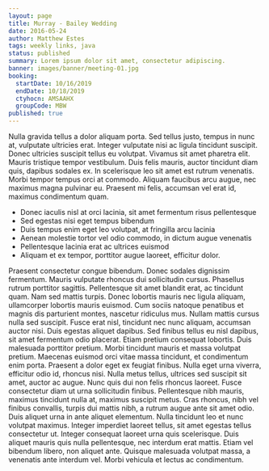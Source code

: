 ```yaml
---
layout: page
title: Murray - Bailey Wedding
date: 2016-05-24
author: Matthew Estes
tags: weekly links, java
status: published
summary: Lorem ipsum dolor sit amet, consectetur adipiscing.
banner: images/banner/meeting-01.jpg
booking:
  startDate: 10/16/2019
  endDate: 10/18/2019
  ctyhocn: AMSAAHX
  groupCode: MBW
published: true
---
```

Nulla gravida tellus a dolor aliquam porta. Sed tellus justo, tempus in nunc at, vulputate ultricies erat. Integer vulputate nisi ac ligula tincidunt suscipit. Donec ultricies suscipit tellus eu volutpat. Vivamus sit amet pharetra elit. Mauris tristique tempor vestibulum. Duis felis mauris, auctor tincidunt diam quis, dapibus sodales ex. In scelerisque leo sit amet est rutrum venenatis. Morbi tempor tempus orci at commodo. Aliquam faucibus arcu augue, nec maximus magna pulvinar eu. Praesent mi felis, accumsan vel erat id, maximus condimentum quam.

* Donec iaculis nisl at orci lacinia, sit amet fermentum risus pellentesque
* Sed egestas nisi eget tempus bibendum
* Duis tempus enim eget leo volutpat, at fringilla arcu lacinia
* Aenean molestie tortor vel odio commodo, in dictum augue venenatis
* Pellentesque lacinia erat ac ultrices euismod
* Aliquam et ex tempor, porttitor augue laoreet, efficitur dolor.

Praesent consectetur congue bibendum. Donec sodales dignissim fermentum. Mauris vulputate rhoncus dui sollicitudin cursus. Phasellus rutrum porttitor sagittis. Pellentesque sit amet blandit erat, ac tincidunt quam. Nam sed mattis turpis. Donec lobortis mauris nec ligula aliquam, ullamcorper lobortis mauris euismod. Cum sociis natoque penatibus et magnis dis parturient montes, nascetur ridiculus mus. Nullam mattis cursus nulla sed suscipit. Fusce erat nisl, tincidunt nec nunc aliquam, accumsan auctor nisi. Duis egestas aliquet dapibus. Sed finibus tellus eu nisl dapibus, sit amet fermentum odio placerat. Etiam pretium consequat lobortis. Duis malesuada porttitor pretium. Morbi tincidunt mauris et massa volutpat pretium. Maecenas euismod orci vitae massa tincidunt, et condimentum enim porta.
Praesent a dolor eget ex feugiat finibus. Nulla eget urna viverra, efficitur odio id, rhoncus nisi. Nulla metus tellus, ultrices sed suscipit sit amet, auctor ac augue. Nunc quis dui non felis rhoncus laoreet. Fusce consectetur diam ut urna sollicitudin finibus. Pellentesque nibh mauris, maximus tincidunt nulla at, maximus suscipit metus. Cras rhoncus, nibh vel finibus convallis, turpis dui mattis nibh, a rutrum augue ante sit amet odio. Duis aliquet urna in ante aliquet elementum. Nulla tincidunt leo et nunc volutpat maximus. Integer imperdiet laoreet tellus, sit amet egestas tellus consectetur ut. Integer consequat laoreet urna quis scelerisque. Duis aliquet mauris quis nulla pellentesque, nec interdum erat mattis. Etiam vel bibendum libero, non aliquet ante. Quisque malesuada volutpat massa, a venenatis ante interdum vel. Morbi vehicula et lectus ac condimentum.
